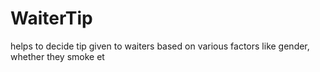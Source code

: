 # WaiterTip
helps to decide tip given to waiters based on various factors like gender, whether they smoke et
